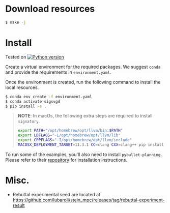 # Download resources

```sh
$ make -j
```

# Install

Tested on [![Python version](https://img.shields.io/badge/python-3.9.7%20-blue.svg)](https://cs.tinyiu.com/sbp-env)

Create a virtual environment for the required packages. We suggest `conda` and provide the requirements in `environment.yaml`.

Once the environment is created, run the following command to install the local resources.

```sh
$ conda env create -f environment.yaml
$ conda activate sigsvgd
$ pip install -e .
```
> **NOTE**: In macOs, the following extra steps are required to install `signatory`.
>
>```sh
>export PATH="/opt/homebrew/opt/llvm/bin:$PATH"
>export LDFLAGS="-L/opt/homebrew/opt/llvm/lib"
>export CPPFLAGS="-I/opt/homebrew/opt/llvm/include"
>MACOSX_DEPLOYMENT_TARGET=11.3.1 CC=clang CXX=clang++ pip install signatory==1.2.6.1.9.0 --no-binary signatory
>```

To run some of the examples, you'll also need to install `pybullet-planning`. Please refer to their [repository](https://github.com/caelan/pybullet-planning) for installation instructions.

# Misc.

- Rebuttal experimental seed are located at https://github.com/lubaroli/stein_mpc/releases/tag/rebuttal-experiment-result
